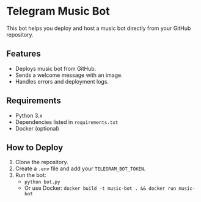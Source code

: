 # Telegram Music Bot

This bot helps you deploy and host a music bot directly from your GitHub repository.

## Features

- Deploys music bot from GitHub.
- Sends a welcome message with an image.
- Handles errors and deployment logs.

## Requirements

- Python 3.x
- Dependencies listed in `requirements.txt`
- Docker (optional)

## How to Deploy

1. Clone the repository.
2. Create a `.env` file and add your `TELEGRAM_BOT_TOKEN`.
3. Run the bot:
    - `python bot.py`
    - Or use Docker: `docker build -t music-bot . && docker run music-bot`
